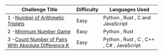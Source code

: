 | Challenge Title                                                                                  | Difficulty | Languages Used                   |
| ------------------------------------------------------------------------------------------------ | ---------- | -------------------------------- |
| 1 -[Number of Arithmetic Triplets](https://leetcode.com/problems/number-of-arithmetic-triplets/) | Easy       | Python , Rust , C and JavaScript |
| 2 -[Minimum Number Game](https://leetcode.com/problems/minimum-number-game/)                     | Easy       | Python , Rust                    |
|3 -[Count Number of Pairs With Absolute Difference K](https://leetcode.com/problems/count-number-of-pairs-with-absolute-difference-k/)|Easy|Python , Rust , C , C++ , C# , JavaScript|
